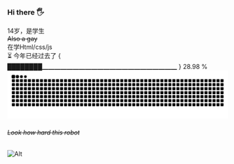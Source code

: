 ### Hi there 🖐️
14岁，是学生  
~~Also a gay~~  
在学Html/css/js  
⏳ 今年已经过去了 { ████████▁▁▁▁▁▁▁▁▁▁▁▁▁▁▁▁▁▁▁▁▁▁ } 28.98 %
![](https://raw.githubusercontent.com/Lemonawa/Lemonawa/main/assets/github-contribution-grid-snake.svg)
###### ~~Look how hard this robot~~
![Alt](https://repobeats.axiom.co/api/embed/e02bb0793bf59235fcd0d02d38bf634123fc3a78.svg "Repobeats analytics image")

